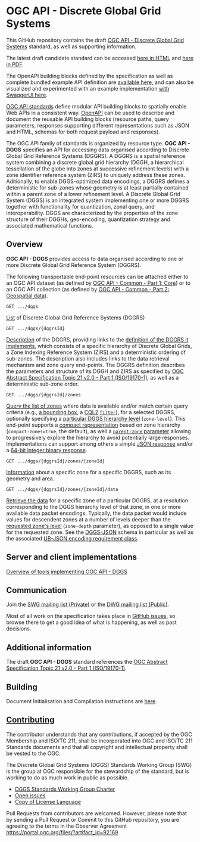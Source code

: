 # OGC API - Discrete Global Grid Systems

This GitHub repository contains the draft [OGC API - Discrete Global Grid Systems](https://ogcapi.ogc.org/dggs/) standard, as well as supporting information.

The latest draft candidate standard can be accessed [here in HTML](https://docs.ogc.org/DRAFTS/21-038.html) and [here in PDF](https://docs.ogc.org/DRAFTS/21-038.pdf).

The OpenAPI building blocks defined by the specification as well as complete bundled example API definition are [available here](https://github.com/opengeospatial/ogcapi-discrete-global-grid-systems/tree/master/openapi), and can also be visualized and experimented with an example implementation [with SwaggerUI here](https://petstore.swagger.io/?url=https://raw.githubusercontent.com/opengeospatial/ogcapi-discrete-global-grid-systems/master/openapi/ogcapi-dggs-1.bundled.json).

[OGC API standards](https://ogcapi.ogc.org/) define modular API building blocks to spatially enable Web APIs
in a consistent way. [OpenAPI](https://openapis.org) can be used to describe and document the reusable API building blocks (resource paths, query parameters, responses supporting different representations such as JSON and HTML, schemas for both request payload and responses).

The OGC API family of standards is organized by resource type. **OGC API - DGGS** specifies an API for accessing data organised according to Discrete Global Grid Reference Systems (DGGRS).
A DGGRS is a spatial reference system combining a discrete global grid hierarchy (DGGH, a hierarchical tessellation of the globe into zones at successive refinement levels) with a zone identifier reference system (ZIRS) to uniquely address these zones.
Aditionally, to enable DGGS-optimized data encodings, a DGGRS defines a deterministic for sub-zones whose geometry is at least partially contained within a parent zone of a lower refinement level.
A Discrete Global Grid System (DGGS) is an integrated system implementing one or more DGGRS together with functionality for quantization, zonal query, and interoperability.
DGGS are characterized by the properties of the zone structure of their DGGHs, geo-encoding, quantization strategy and associated mathematical functions.

## Overview

**OGC API - DGGS** provides access to data organised according to one or more Discrete Global Grid Reference System (DGGRS).

The following transportable end-point resources can be attached either to an OGC API dataset (as defined by [OGC API - Common - Part 1: Core](http://docs.ogc.org/DRAFTS/19-072.html)) or to an OGC API collection (as defined by [OGC API - Common - Part 2: Geospatial data](http://docs.ogc.org/DRAFTS/20-024.html)).

```
GET .../dggs
```

[List](https://docs.ogc.org/DRAFTS/21-038.html#_listing_available_dggrs_dggs) of Discrete Global Grid Reference Systems (DGGRS)

```
GET .../dggs/{dggrsId}
```

[Description](https://docs.ogc.org/DRAFTS/21-038.html#_discrete_global_grid_reference_system_information_dggsdggrsid) of the DGGRS, providing links to the [definition of the DGGRS it implements](https://github.com/opengeospatial/ogcapi-discrete-global-grid-systems/blob/master/core/schemas/dggrs-definition/dggrs-definition-proposed.json), which consists of a specific hierarchy of Discrete Global Grids, a Zone Indexing Reference System (ZIRS) and a deterministic ordering of sub-zones.
The description also includes links to the data retrieval mechanism and zone query end-points.
The DGGRS definition describes the parameters and structure of its DGGH and ZIRS as specified by [OGC Abstract Specification Topic 21 v2.0 - Part 1 (ISO/19170-1)](https://docs.ogc.org/as/20-040r3/20-040r3.html),
as well as a deterministic sub-zone order.

```
GET .../dggs/{dggrsId}/zones
```

[Query the list of zones](https://docs.ogc.org/DRAFTS/21-038.html#_requirement_class_zone_query) where data is available and/or match certain query criteria (e.g., [a bounding box](https://docs.ogc.org/DRAFTS/21-038.html#_parameter_bbox), a [CQL2](http://docs.ogc.org/DRAFTS/21-065.html) [`filter`](https://docs.ogc.org/DRAFTS/21-038.html#_requirement_class_filtering_zone_queries_with_cql2)), for a selected DGGRS, optionally specifying a [particular DGGS hierarchy level](https://docs.ogc.org/DRAFTS/21-038.html#_parameter_zone_level) (`zone-level`).
This end-point supports a [compact representation](https://docs.ogc.org/DRAFTS/21-038.html#_parameter_compact_zones) based on zone hierarchy (`compact-zones=true`, the default), as well a [`parent-zone` parameter](https://docs.ogc.org/DRAFTS/21-038.html#_parameter_parent_zone_for_hierarchical_exploration) allowing to progressively explore the hierarchy to avoid potentially large responses.
Implementations can support among others a simple [JSON response](https://docs.ogc.org/DRAFTS/21-038.html#rc_zone-json) and/or a [64-bit integer binary response](https://docs.ogc.org/DRAFTS/21-038.html#rc_zone-binary64bit).

```
GET .../dggs/{dggrsId}/zones/{zoneId}
```

[Information](https://docs.ogc.org/DRAFTS/21-038.html#_retrieving_zone_information_dggsdggrsidzoneszoneid) about a specific zone for a specific DGGRS, such as its geometry and area.

```
GET .../dggs/{dggrsId}/zones/{zoneId}/data
```

[Retrieve the data](https://docs.ogc.org/DRAFTS/21-038.html#_requirement_class_data_retrieval) for a specific zone of a particular DGGRS, at a resolution corresponding to the DGGS hierarchy level of that zone, in one or more available data packet encodings.
Typically, the data packet would include values for descendent zones at a number of levels deeper than the [requested zone's level](https://docs.ogc.org/DRAFTS/21-038.html#_requirement_class_data_custom_depths) (`zone-depth` parameter), as opposed to a single value for the requested zone.
See the [DGGS-JSON](https://docs.ogc.org/DRAFTS/21-038.html#rc_data-json) schema in particular as well as the associated [UB-JSON encoding requirement class](https://docs.ogc.org/DRAFTS/21-038.html#rc_data-ubjson).

## Server and client implementations

[Overview of tools implementing OGC API - DGGS](implementations/README.adoc)

## Communication

Join the [SWG mailing list (Private)](https://lists.ogc.org/mailman/listinfo/dggs.swg) or the [DWG mailing list (Public)](https://lists.ogc.org/mailman/listinfo/dggs.dwg).

Most of all work on the specification takes place in [GitHub issues](https://github.com/opengeospatial/ogcapi-discrete-global-grid-systems/issues),
so browse there to get a good idea of what is happening, as well as past decisions.


## Additional information

The draft **OGC API - DGGS** standard references the [OGC Abstract Specification Topic 21 v2.0 - Part 1 (ISO/19170-1)](https://docs.ogc.org/as/20-040r3/20-040r3.html).

## Building

Document Initialisation and Compilation instructions are [here](https://github.com/opengeospatial/ogcapi-discrete-global-grid-systems/blob/master/building.adoc).

## [Contributing](CONTRIBUTING.md)

The contributor understands that any contributions, if accepted by the OGC Membership and ISO/TC 211, shall be incorporated into OGC and ISO/TC 211 Standards documents and that all copyright and intellectual property shall be vested to the OGC.

The Discrete Global Grid Systems (DGGS) Standards Working Group (SWG) is the group at OGC responsible for the stewardship of the standard, but is working to do as much work in public as possible.

* [DGGS Standards Working Group Charter](https://www.ogc.org/projects/groups/dggsswg)
* [Open issues](https://github.com/opengeospatial/ogcapi-discrete-global-grid-systems/issues)
* [Copy of License Language](https://raw.githubusercontent.com/opengeospatial/ogcapi-discrete-global-grid-systems/master/LICENSE)

Pull Requests from contributors are welcomed. However, please note that by sending a Pull Request or Commit to this GitHub repository, you are agreeing to the terms in the Observer Agreement https://portal.ogc.org/files/?artifact_id=92169
